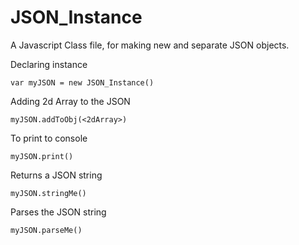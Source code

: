 # JSON_Instance

A Javascript Class file, for making new and separate JSON objects.

Declaring instance
```
var myJSON = new JSON_Instance()
```


Adding 2d Array to the JSON
```
myJSON.addToObj(<2dArray>)
```

To print to console
```
myJSON.print()
```

Returns a JSON string
```
myJSON.stringMe()
```

Parses the JSON string
```
myJSON.parseMe()
```
